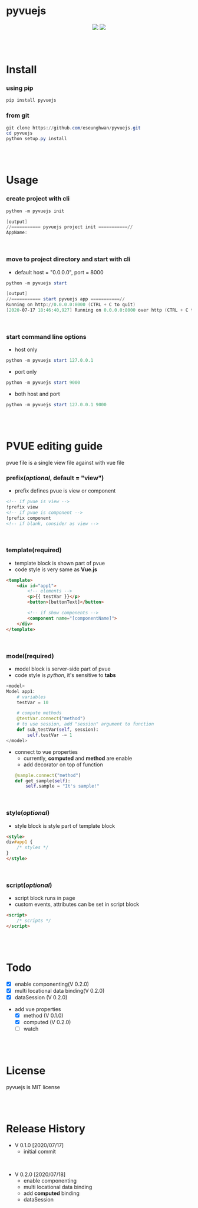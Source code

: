 # pyvuejs
<p align="center">

<a href="https://pypi.python.org/pypi/pyvuejs">
<img src="https://img.shields.io/pypi/v/pyvuejs.svg" /></a>
<a href="https://travis-ci.org/eseunghwan/pyvuejs"><img src="https://travis-ci.org/eseunghwan/pyvuejs.svg?branch=master" /></a>
</p>

<br>
<br>

# Install
### using pip
```powershell
pip install pyvuejs
```
### from git
```powershell
git clone https://github.com/eseunghwan/pyvuejs.git
cd pyvuejs
python setup.py install
```

<br>
<br>

# Usage
### create project with cli
```powershell
python -m pyvuejs init

[output]
//=========== pyvuejs project init ===========//
AppName: 
```
<br>

### move to project directory and start with cli
- default host = "0.0.0.0", port = 8000
```powershell
python -m pyvuejs start

[output]
//=========== start pyvuejs app ===========//
Running on http://0.0.0.0:8000 (CTRL + C to quit)
[2020-07-17 18:46:40,927] Running on 0.0.0.0:8000 over http (CTRL + C to quit)
```
<br>

### start command line options
- host only
```powershell
python -m pyvuejs start 127.0.0.1
```

- port only
```powershell
python -m pyvuejs start 9000
```

- both host and port
```powershell
python -m pyvuejs start 127.0.0.1 9000
```

<br>
<br>

# PVUE editing guide
pvue file is a single view file against with vue file
<br>

### prefix(<i>optional</i>, default = "view")
- prefix defines pvue is view or component
```html
<!-- if pvue is view -->
!prefix view
<!-- if pvue is component -->
!prefix component
<!-- if blank, consider as view -->
```
<br>

### template(<b>required</b>)
- template block is shown part of pvue
- code style is very same as <b>Vue.js</b>
```html
<template>
    <div id="app1">
        <!-- elements -->
        <p>{{ testVar }}</p>
        <button>[buttonText]</button>

        <!-- if show components -->
        <component name="[componentName]">
    </div>
</template>
```
<br>

### model(<b>required</b>)
- model block is server-side part of pvue
- code style is <i>python</i>, it's sensitive to <b>tabs</b>
```python
<model>
Model app1:
    # variables
    testVar = 10

    # compute methods
    @testVar.connect("method")
    # to use session, add "session" argument to function
    def sub_testVar(self, session):
        self.testVar -= 1
</model>
```
- connect to vue properties
    - currently, <b>computed</b> and <b>method</b> are enable
    - add decorator on top of function
    ```python
    @sample.connect("method")
    def get_sample(self):
        self.sample = "It's sample!"
    ```
<br>

### style(<i>optional</i>)
- style block is style part of template block
```html
<style>
div#app1 {
    /* styles */
}
</style>
```
<br>

### script(<i>optional</i>)
- script block runs in page
- custom events, attributes can be set in script block
```html
<script>
    /* scripts */
</script>
```

<br>
<br>

# Todo
- [x] enable componenting(V 0.2.0)
- [x] multi locational data binding(V 0.2.0)
- [x] dataSession (V 0.2.0)
- add vue properties
    - [x] method (V 0.1.0)
    - [x] computed (V 0.2.0)
    - [ ] watch

<br>
<br>

# License
pyvuejs is MIT license

<br>
<br>

# Release History
- V 0.1.0 [2020/07/17]
    - initial commit
<br>

- V 0.2.0 [2020/07/18]
    - enable componenting
    - multi locational data binding
    - add <b>computed</b> binding
    - dataSession
